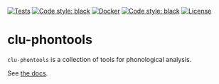 [![Tests](https://github.com/clu-ling/clu-phontools/actions/workflows/python.yml/badge.svg)](https://github.com/clu-ling/clu-phontools/actions/workflows/python.yml) [![Code style: black](https://img.shields.io/badge/code%20style-black-000000.svg)](https://github.com/psf/black) [![Docker](https://github.com/clu-ling/clu-phontools/actions/workflows/docker.yml/badge.svg)](https://github.com/clu-ling/clu-phontools/actions/workflows/docker.yml) [![Code style: black](https://img.shields.io/badge/code%20style-black-000000.svg)](https://github.com/psf/black) [![License](https://img.shields.io/badge/License-Apache%202.0-blue.svg)](https://opensource.org/licenses/Apache-2.0)

# clu-phontools
`clu-phontools` is a collection of tools for phonological analysis.

See [the docs](https://clu-ling.github.io/clu-phontools).
